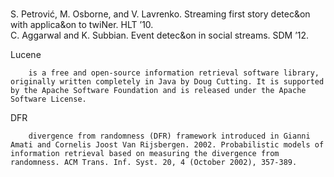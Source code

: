 #   
S. Petrović, M. Osborne, and V. Lavrenko. Streaming first story detec&on with applica&on to twiNer. HLT ’10.  
C. Aggarwal and K. Subbian. Event detec&on in social streams. SDM ’12.

Lucene

        is a free and open-source information retrieval software library, originally written completely in Java by Doug Cutting. It is supported by the Apache Software Foundation and is released under the Apache Software License. 
    
DFR

        divergence from randomness (DFR) framework introduced in Gianni Amati and Cornelis Joost Van Rijsbergen. 2002. Probabilistic models of information retrieval based on measuring the divergence from randomness. ACM Trans. Inf. Syst. 20, 4 (October 2002), 357-389.
